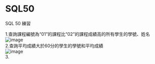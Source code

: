 # SQL50
SQL 50 練習

1.查詢課程編號為“01”的課程比“02”的課程成績高的所有學生的學號、姓名 </br>
![image](https://user-images.githubusercontent.com/70684698/113957576-0dba8580-9852-11eb-98c2-83d2a6a27637.png)</br>
2.查詢平均成績大於60分的學生的學號和平均成績<br>
![image](https://user-images.githubusercontent.com/70684698/113957632-275bcd00-9852-11eb-8df8-ce56d8d08668.png)</br>
3.

